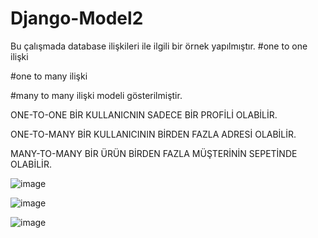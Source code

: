 # Django-Model2
Bu çalışmada database ilişkileri ile ilgili bir örnek yapılmıştır.
#one to one ilişki

#one to many ilişki

#many to many ilişki modeli gösterilmiştir.

ONE-TO-ONE BİR KULLANICNIN SADECE BİR PROFİLİ OLABİLİR.

ONE-TO-MANY BİR KULLANICININ BİRDEN FAZLA ADRESİ OLABİLİR.

 MANY-TO-MANY BİR ÜRÜN BİRDEN FAZLA MÜŞTERİNİN SEPETİNDE OLABİLİR.

![image](https://user-images.githubusercontent.com/108414013/210156885-a63576a8-02a6-441f-a40a-e9985e0cf893.png)

![image](https://user-images.githubusercontent.com/108414013/210156905-e3e24921-3914-4a59-ba24-d75bf0dffcd5.png)


![image](https://user-images.githubusercontent.com/108414013/210156907-92c8353a-887a-4326-9c53-7cff873ee274.png)
